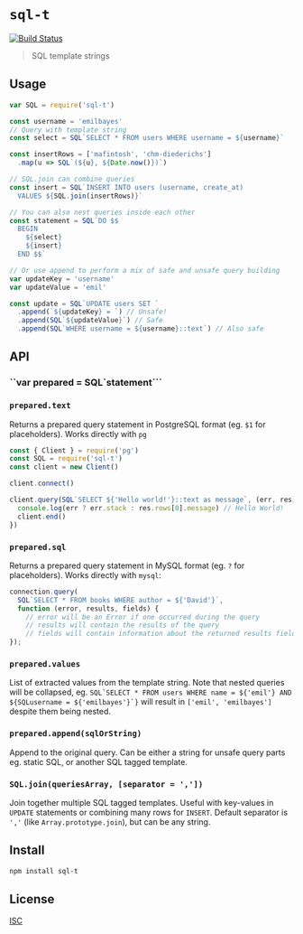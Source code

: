 # `sql-t`

[![Build Status](https://travis-ci.org/hyperdivision/sql-t.svg?branch=master)](https://travis-ci.org/hyperdivision/sql-t)

> SQL template strings

## Usage

```js
var SQL = require('sql-t')

const username = 'emilbayes'
// Query with template string
const select = SQL`SELECT * FROM users WHERE username = ${username}`

const insertRows = ['mafintosh', 'chm-diederichs']
  .map(u => SQL`(${u}, ${Date.now()})`)

// SQL.join can combine queries
const insert = SQL`INSERT INTO users (username, create_at)
  VALUES ${SQL.join(insertRows)}`

// You can also nest queries inside each other
const statement = SQL`DO $$
  BEGIN
    ${select}
    ${insert}
  END $$`

// Or use append to perform a mix of safe and unsafe query building
var updateKey = 'username'
var updateValue = 'emil'

const update = SQL`UPDATE users SET `
  .append(`${updateKey} = `) // Unsafe!
  .append(SQL`${updateValue}`) // Safe
  .append(SQL`WHERE username = ${username}::text`) // Also safe
```

## API

### ``var prepared = SQL`statement```

### `prepared.text`

Returns a prepared query statement in PostgreSQL format (eg. `$1` for placeholders).
Works directly with `pg`

```js
const { Client } = require('pg')
const SQL = require('sql-t')
const client = new Client()

client.connect()

client.query(SQL`SELECT ${'Hello world!'}::text as message`, (err, res) => {
  console.log(err ? err.stack : res.rows[0].message) // Hello World!
  client.end()
})
```

### `prepared.sql`

Returns a prepared query statement in MySQL format (eg. `?` for placeholders).
Works directly with `mysql`:

```js
connection.query(
  SQL`SELECT * FROM books WHERE author = ${'David'}`,
  function (error, results, fields) {
    // error will be an Error if one occurred during the query
    // results will contain the results of the query
    // fields will contain information about the returned results fields (if any)
});
```

### `prepared.values`

List of extracted values from the template string. Note that nested queries will
be collapsed, eg.
``SQL`SELECT * FROM users WHERE name = ${'emil'} AND ${SQLusername = ${'emilbayes'}`}``
will result in `['emil', 'emilbayes']` despite them being nested.

### `prepared.append(sqlOrString)`

Append to the original query. Can be either a string for unsafe query parts eg.
static SQL, or another SQL tagged template.

### `SQL.join(queriesArray, [separator = ','])`

Join together multiple SQL tagged templates. Useful with key-values in `UPDATE`
statements or combining many rows for `INSERT`. Default separator is `','`
(like `Array.prototype.join`), but can be any string.

## Install

```sh
npm install sql-t
```

## License

[ISC](LICENSE)
